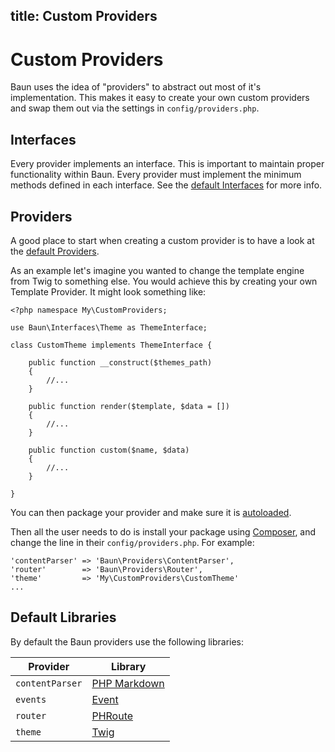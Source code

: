 title: Custom Providers
----
# Custom Providers

Baun uses the idea of "providers" to abstract out most of it's implementation. This makes it easy to create
your own custom providers and swap them out via the settings in `config/providers.php`.

## Interfaces

Every provider implements an interface. This is important to maintain proper functionality within Baun.
Every provider must implement the minimum methods defined in each interface. See the
[default Interfaces](https://github.com/BaunCMS/Framework/tree/master/src/Interfaces) for more info.

## Providers

A good place to start when creating a custom provider is to have a look at the
[default Providers](https://github.com/BaunCMS/Framework/tree/master/src/Providers).

As an example let's imagine you wanted to change the template engine from Twig to something else. You would
achieve this by creating your own Template Provider. It might look something like:

    <?php namespace My\CustomProviders;

    use Baun\Interfaces\Theme as ThemeInterface;

    class CustomTheme implements ThemeInterface {

        public function __construct($themes_path)
        {
            //...
        }

        public function render($template, $data = [])
        {
            //...
        }

        public function custom($name, $data)
        {
            //...
        }

    }

You can then package your provider and make sure it is [autoloaded](https://getcomposer.org/doc/01-basic-usage.md#autoloading).

Then all the user needs to do is install your package using [Composer](https://getcomposer.org), and change the line
in their `config/providers.php`. For example:

    'contentParser' => 'Baun\Providers\ContentParser',
    'router'        => 'Baun\Providers\Router',
    'theme'         => 'My\CustomProviders\CustomTheme'
    ...

## Default Libraries

By default the Baun providers use the following libraries:

Provider | Library
-------- | -------
`contentParser` | [PHP Markdown](https://github.com/michelf/php-markdown)
`events` | [Event](http://event.thephpleague.com)
`router` | [PHRoute](https://github.com/mrjgreen/phroute)
`theme` | [Twig](http://twig.sensiolabs.org)